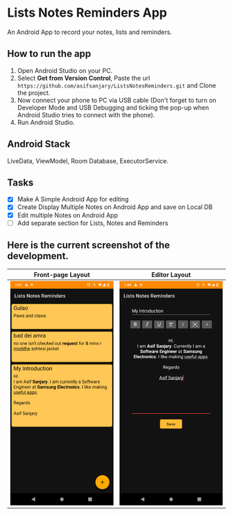 # Lists Notes Reminders App
An Android App to record your notes, lists and reminders.
## How to run the app
1. Open Android Studio on your PC.
2. Select **Get from Version Control**, Paste the url `https://github.com/asifsanjary/ListsNotesReminders.git` and Clone the project.
3. Now connect your phone to PC via USB cable (Don't forget to turn on Developer Mode and USB Debugging and ticking the pop-up when Android Studio tries to connect with the phone).
4. Run Android Studio.

## Android Stack
LiveData, ViewModel, Room Database, ExecutorService.
## Tasks
- [x] Make A Simple Android App for editing
- [x] Create Display Multiple Notes on Android App and save on Local DB
- [x] Edit multiple Notes on Android App
- [ ] Add separate section for Lists, Notes and Reminders

## Here is the current screenshot of the development.
Front-page Layout             |  Editor Layout
:-------------------------:|:-------------------------:
![Alt text](./AppScreenshots/Screenshot_20210408_014123_Lists_Notes_Reminders.png "Front-page Layout")  |  ![Alt text](./AppScreenshots/Screenshot_20210408_014406_Lists_Notes_Reminders.png "Editor Layout")

